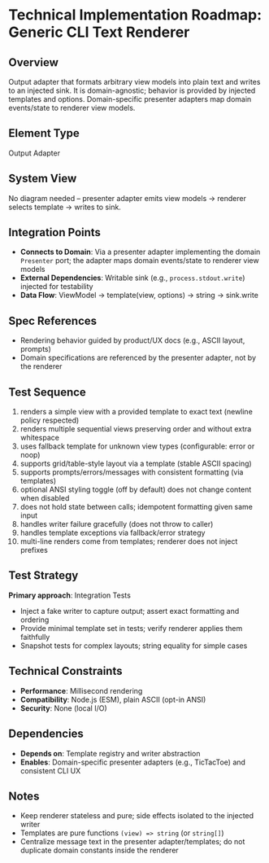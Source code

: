 # Technical Implementation Roadmap: Generic CLI Text Renderer

## Overview

Output adapter that formats arbitrary view models into plain text and writes to an injected sink. It is domain-agnostic; behavior is provided by injected templates and options. Domain-specific presenter adapters map domain events/state to renderer view models.

## Element Type

Output Adapter

## System View

No diagram needed – presenter adapter emits view models → renderer selects template → writes to sink.

## Integration Points

-   **Connects to Domain**: Via a presenter adapter implementing the domain `Presenter` port; the adapter maps domain events/state to renderer view models
-   **External Dependencies**: Writable sink (e.g., `process.stdout.write`) injected for testability
-   **Data Flow**: ViewModel → template(view, options) → string → sink.write

## Spec References

-   Rendering behavior guided by product/UX docs (e.g., ASCII layout, prompts)
-   Domain specifications are referenced by the presenter adapter, not by the renderer

## Test Sequence

1. renders a simple view with a provided template to exact text (newline policy respected)
2. renders multiple sequential views preserving order and without extra whitespace
3. uses fallback template for unknown view types (configurable: error or noop)
4. supports grid/table-style layout via a template (stable ASCII spacing)
5. supports prompts/errors/messages with consistent formatting (via templates)
6. optional ANSI styling toggle (off by default) does not change content when disabled
7. does not hold state between calls; idempotent formatting given same input
8. handles writer failure gracefully (does not throw to caller)
9. handles template exceptions via fallback/error strategy
10. multi-line renders come from templates; renderer does not inject prefixes

## Test Strategy

**Primary approach**: Integration Tests

-   Inject a fake writer to capture output; assert exact formatting and ordering
-   Provide minimal template set in tests; verify renderer applies them faithfully
-   Snapshot tests for complex layouts; string equality for simple cases

## Technical Constraints

-   **Performance**: Millisecond rendering
-   **Compatibility**: Node.js (ESM), plain ASCII (opt-in ANSI)
-   **Security**: None (local I/O)

## Dependencies

-   **Depends on**: Template registry and writer abstraction
-   **Enables**: Domain-specific presenter adapters (e.g., TicTacToe) and consistent CLI UX

## Notes

-   Keep renderer stateless and pure; side effects isolated to the injected writer
-   Templates are pure functions `(view) => string` (or `string[]`)
-   Centralize message text in the presenter adapter/templates; do not duplicate domain constants inside the renderer
